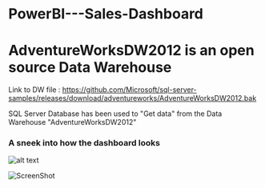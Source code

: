 # PowerBI---Sales-Dashboard

# AdventureWorksDW2012 is an open source Data Warehouse

Link to DW file : https://github.com/Microsoft/sql-server-samples/releases/download/adventureworks/AdventureWorksDW2012.bak

SQL Server Database has been used to "Get data" from the Data Warehouse "AdventureWorksDW2012"
<h3> A sneek into how the dashboard looks</h3>

![alt text](https://github.com/ahhanan07/ahhanan07/PowerBI---Sales-Dashboard/view/main/AdventureWorks_Dashboard_Snippet.PNG?raw=true)

![ScreenShot](https://raw.github.com/ahhanan07/PowerBI---Sales-Dashboard/{main}/AdventureWorks_Dashboard_Snippet.PNG)
